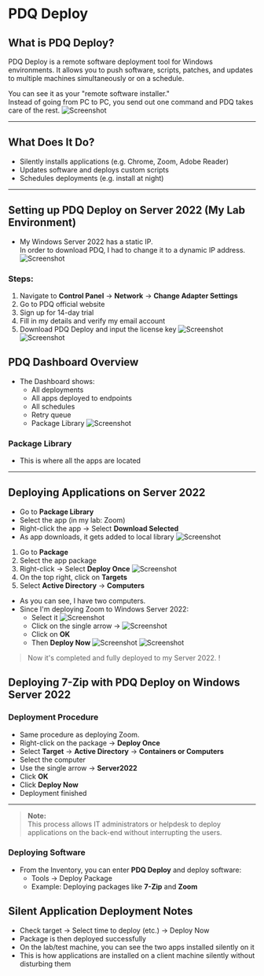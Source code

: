 # PDQ Deploy

## What is PDQ Deploy?

PDQ Deploy is a remote software deployment tool for Windows environments. It allows you to push software, scripts, patches, and updates to multiple machines simultaneously or on a schedule.

You can see it as your "remote software installer."  
Instead of going from PC to PC, you send out one command and PDQ takes care of the rest.
![Screenshot](images/screenshot412.jpg)

---
## What Does It Do?

- Silently installs applications (e.g. Chrome, Zoom, Adobe Reader)
- Updates software and deploys custom scripts
- Schedules deployments (e.g. install at night)
---
## Setting up PDQ Deploy on Server 2022 (My Lab Environment)

- My Windows Server 2022 has a static IP.  
  In order to download PDQ, I had to change it to a dynamic IP address.
![Screenshot](images/screenshot413.jpg)
### Steps:
1. Navigate to **Control Panel** → **Network** → **Change Adapter Settings**
2. Go to PDQ official website
3.  Sign up for 14-day trial
4. Fill in my details and verify my email account
5. Download PDQ Deploy and input the license key
![Screenshot](images/screenshot303.jpg)
![Screenshot](images/screenshot306.jpg)
## PDQ Dashboard Overview

- The Dashboard shows:
  - All deployments
  - All apps deployed to endpoints
  - All schedules
  - Retry queue
  - Package Library
![Screenshot](images/screenshot307.jpg)
### Package Library
- This is where all the apps are located
---
## Deploying Applications on Server 2022

- Go to **Package Library**
- Select the app (in my lab: Zoom)
- Right-click the app → Select **Download Selected**
- As app downloads, it gets added to local library
![Screenshot](images/screenshot322.jpg)
1. Go to **Package**
2. Select the app package
3. Right-click → Select **Deploy Once**
![Screenshot](images/screenshot323.jpg)
4. On the top right, click on **Targets**
5. Select **Active Directory** → **Computers**
- As you can see, I have two computers.
- Since I'm deploying Zoom to Windows Server 2022:
  - Select it
![Screenshot](images/screenshot324.jpg)
  - Click on the single arrow →
![Screenshot](images/screenshot325.jpg)
  - Click on **OK**
  - Then **Deploy Now**
![Screenshot](images/screenshot326.jpg)
![Screenshot](images/screenshot327.jpg)

> Now it's completed and fully deployed to my Server 2022.
!
## Deploying 7-Zip with PDQ Deploy on Windows Server 2022

### Deployment Procedure

- Same procedure as deploying Zoom.
- Right-click on the package → **Deploy Once**
- Select **Target** → **Active Directory** → **Containers or Computers**
- Select the computer
- Use the single arrow → **Server2022**
- Click **OK**
- Click **Deploy Now**
- Deployment finished
---
> **Note:**  
> This process allows IT administrators or helpdesk to deploy applications on the back-end without interrupting the users.
### Deploying Software

- From the Inventory, you can enter **PDQ Deploy** and deploy software:
  - Tools → Deploy Package
  - Example: Deploying packages like **7-Zip** and **Zoom**
## Silent Application Deployment Notes

- Check target → Select time to deploy (etc.) → Deploy Now
- Package is then deployed successfully
- On the lab/test machine, you can see the two apps installed silently on it
- This is how applications are installed on a client machine silently without disturbing them
